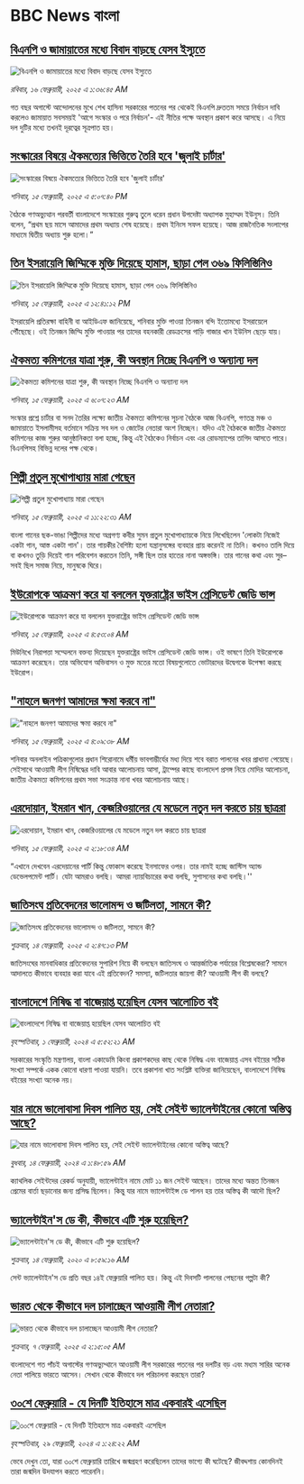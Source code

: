 # BBC News বাংলা## [বিএনপি ও জামায়াতের মধ্যে বিবাদ বাড়ছে যেসব ইস্যুতে](https://www.bbc.com/bengali/articles/cn8x3z33gj3o?at_campaign=githubrss)![বিএনপি ও জামায়াতের মধ্যে বিবাদ বাড়ছে যেসব ইস্যুতে](https://ichef.bbci.co.uk/ace/standard/240/cpsprodpb/2765/live/65bb2a60-eba9-11ef-a819-277e390a7a08.jpg)_রবিবার, ১৬ ফেব্রুয়ারী, ২০২৫ এ ১:৩৬:৪৫ AM_গত বছর অগাস্টে আন্দোলনের মুখে শেখ হাসিনা সরকারের পতনের পর থেকেই বিএনপি দ্রুততম সময়ে নির্বাচন দাবি করলেও জামায়াত সবসময়ই 'আগে সংস্কার ও পরে নির্বাচন'- এই নীতির পক্ষে অবস্থান প্রকাশ করে আসছে। এ নিয়ে দল দুটির মধ্যে তখনই দূরত্বের সূত্রপাত হয়।## [সংস্কারের বিষয়ে ঐকমত্যের ভিত্তিতে তৈরি হবে 'জুলাই চার্টার'](https://www.bbc.com/bengali/articles/c5y71g4yl7no?at_campaign=githubrss)![সংস্কারের বিষয়ে ঐকমত্যের ভিত্তিতে তৈরি হবে 'জুলাই চার্টার'](https://ichef.bbci.co.uk/ace/standard/240/cpsprodpb/02bb/live/82695400-ebba-11ef-a819-277e390a7a08.jpg)_শনিবার, ১৫ ফেব্রুয়ারী, ২০২৫ এ ৫:০৭:৪০ PM_বৈঠকে গণঅভ্যুত্থান পরবর্তী বাংলাদেশে সংস্কারের গুরুত্ব তুলে ধরেন প্রধান উপদেষ্টা অধ্যাপক মুহাম্মদ ইউনূস। তিনি বলেন, “প্রথম ছয় মাসে আমাদের প্রথম অধ্যায় শেষ হয়েছে। প্রথম ইনিংস সফল হয়েছে। আজ রাজনৈতিক সংলাপের মাধ্যমে দ্বিতীয় অধ্যায় শুরু হলো।”## [তিন ইসরায়েলি জিম্মিকে মুক্তি দিয়েছে হামাস, ছাড়া পেল ৩৬৯ ফিলিস্তিনিও](https://www.bbc.com/bengali/articles/cqx95evyqqyo?at_campaign=githubrss)![তিন ইসরায়েলি জিম্মিকে মুক্তি দিয়েছে হামাস, ছাড়া পেল ৩৬৯ ফিলিস্তিনিও](https://ichef.bbci.co.uk/ace/standard/240/cpsprodpb/c564/live/2a97aab0-eb92-11ef-a819-277e390a7a08.jpg)_শনিবার, ১৫ ফেব্রুয়ারী, ২০২৫ এ ১২:৪১:১২ PM_ইসরায়েলি প্রতিরক্ষা বাহিনী বা আইডিএফ জানিয়েছে, শনিবার মুক্তি পাওয়া তিনজন বন্দি ইতোমধ্যে ইসরায়েলে পৌঁছেছে। ওই তিনজন জিম্মি মুক্তি পাওয়ার পর তাদের বহনকারী রেডক্রসের গাড়ি গাজার খান ইউনিস ছেড়ে যায়।## [ঐকমত্য কমিশনের যাত্রা শুরু, কী অবস্থান নিচ্ছে বিএনপি ও অন্যান্য দল](https://www.bbc.com/bengali/articles/c99yeyjzp2po?at_campaign=githubrss)![ঐকমত্য কমিশনের যাত্রা শুরু, কী অবস্থান নিচ্ছে বিএনপি ও অন্যান্য দল](https://ichef.bbci.co.uk/ace/standard/240/cpsprodpb/0a10/live/ef744650-eb5f-11ef-a319-fb4e7360c4ec.png)_শনিবার, ১৫ ফেব্রুয়ারী, ২০২৫ এ ৬:০৭:২৩ AM_সংস্কার প্রশ্নে চার্টার বা সনদ তৈরির লক্ষ্যে জাতীয় ঐকমত্য কমিশনের সূচনা বৈঠকে আজ বিএনপি, গণতন্ত্র মঞ্চ ও জামায়াতে ইসলামীসহ বর্তমানে সক্রিয় সব দল ও জোটের নেতারা অংশ নিচ্ছেন। যদিও এই বৈঠককে জাতীয় ঐকমত্য কমিশনের কাজ শুরুর আনুষ্ঠানিকতা বলা হচ্ছে, কিন্তু এই বৈঠকেও  নির্বাচন এবং এর রোডম্যাপের তাগিদ আসতে পারে। বিএনপিসহ বিভিন্ন দলের পক্ষ থেকে।## [শিল্পী প্রতুল মুখোপাধ্যায় মারা গেছেন](https://www.bbc.com/bengali/articles/cq6ge92vl21o?at_campaign=githubrss)![শিল্পী প্রতুল মুখোপাধ্যায় মারা গেছেন](https://ichef.bbci.co.uk/ace/standard/240/cpsprodpb/9bf2/live/e67dc420-eb8e-11ef-a319-fb4e7360c4ec.png)_শনিবার, ১৫ ফেব্রুয়ারী, ২০২৫ এ ১১:২২:৩১ AM_বাংলা গানের ছক-ভাঙা শিল্পীদের মধ্যে অগ্রগণ্য কবীর সুমন প্রতুল মুখোপাধ্যায়কে নিয়ে লিখেছিলেন 'লোকটা নিজেই একটা গান, আস্ত একটা গান'। তার গায়কীর বৈশিষ্ট্য হলো যন্ত্রানুসঙ্গের ব্যবহার প্রায় করেনই না তিনি। কখনও তালি দিয়ে বা কখনও তুড়ি দিয়েই গান পরিবেশন করতেন তিনি, সঙ্গী ছিল তার হাতের নানা অঙ্গভঙ্গি।
তার গানের কথা এবং সুর– সবই ছিল সমাজ নিয়ে, মানুষকে ঘিরে।## [ইউরোপকে আক্রমণ করে যা বললেন যুক্তরাষ্ট্রের ভাইস প্রেসিডেন্ট জেডি ভান্স](https://www.bbc.com/bengali/articles/ce9nk03gx0ko?at_campaign=githubrss)![ইউরোপকে আক্রমণ করে যা বললেন যুক্তরাষ্ট্রের ভাইস প্রেসিডেন্ট জেডি ভান্স](https://ichef.bbci.co.uk/ace/standard/240/cpsprodpb/35eb/live/bae43770-eb59-11ef-b262-437475a7a690.jpg)_শনিবার, ১৫ ফেব্রুয়ারী, ২০২৫ এ ৪:৫৩:০৪ AM_মিউনিখে নিরাপত্তা সম্মেলনে বক্তব্য দিয়েছেন যুক্তরাষ্ট্রের ভাইস প্রেসিডেন্ট জেডি ভান্স। ওই ভাষণে তিনি ইউরোপকে আক্রমণ করেছেন। তার অভিযোগ অভিবাসন ও মুক্ত মতের মতো  বিষয়গুলোতে ভোটারদের উদ্বেগকে উপেক্ষা করছে ইউরোপ।## ["নাহলে জনগণ আমাদের ক্ষমা করবে না"](https://www.bbc.com/bengali/articles/cly9k7mjw92o?at_campaign=githubrss)!["নাহলে জনগণ আমাদের ক্ষমা করবে না"](https://ichef.bbci.co.uk/ace/standard/240/cpsprodpb/a15a/live/98b9d330-eb54-11ef-a588-fb1eb6bf8e6f.png)_শনিবার, ১৫ ফেব্রুয়ারী, ২০২৫ এ ৪:০৯:৩৮ AM_শনিবার অনলাইন পত্রিকাগুলোর প্রধান শিরোনামে ধর্মীয় ভাবগাম্ভীর্যের মধ্য দিয়ে শবে বরাত পালনের খবর প্রাধান্য পেয়েছে। সেইসাথে আওয়ামী লীগ নিষিদ্ধের দাবি আবার আলোচনায় আসা,  ট্রাম্পের কাছে বাংলাদেশ প্রসঙ্গ নিয়ে মোদির আলোচনা, জাতীয় ঐকমত্য কমিশনের প্রথম সভা সংক্রান্ত নানা খবর আলোচনায় আছে।## [এরদোয়ান, ইমরান খান, কেজরিওয়ালের যে মডেলে নতুন দল করতে চায় ছাত্ররা ](https://www.bbc.com/bengali/articles/c8xqz4l08vlo?at_campaign=githubrss)![এরদোয়ান, ইমরান খান, কেজরিওয়ালের যে মডেলে নতুন দল করতে চায় ছাত্ররা ](https://ichef.bbci.co.uk/ace/standard/240/cpsprodpb/10dc/live/f5609a90-ead4-11ef-bd1b-d536627785f2.jpg)_শনিবার, ১৫ ফেব্রুয়ারী, ২০২৫ এ ২:১৮:৩৪ AM_“এখানে দেখবেন এরদেয়ানের পার্টি কিন্তু ফোকাস করেছে ইনসাফের ওপর। তার নামই হচ্ছে জাস্টিস অ্যান্ড ডেভেলপমেন্ট পার্টি। যেটা আমরাও বলছি। আমরা ন্যায়বিচারের কথা বলছি, সুশাসনের কথা বলছি।''## [জাতিসংঘ প্রতিবেদনের ভালোমন্দ ও জটিলতা, সামনে কী?](https://www.bbc.com/bengali/articles/c87dzqj8z38o?at_campaign=githubrss)![জাতিসংঘ প্রতিবেদনের ভালোমন্দ ও জটিলতা, সামনে কী?](https://ichef.bbci.co.uk/ace/standard/240/cpsprodpb/180f/live/c69edbc0-eab3-11ef-80bb-c173c17a1e53.jpg)_শুক্রবার, ১৪ ফেব্রুয়ারী, ২০২৫ এ ২:৪৭:১৩ PM_জাতিসংঘের মানবাধিকার প্রতিবেদনের সুপারিশ নিয়ে কী বলছেন জাতিসংঘ ও আন্তর্জাতিক পর্যায়ের বিশ্লেষকেরা? সামনে আদালতে কীভাবে ব্যবহার করা যাবে এই প্রতিবেদন? সমস্যা, জটিলতার জায়গা কী? আওয়ামী লীগ কী বলছে?## [বাংলাদেশে নিষিদ্ধ বা বাজেয়াপ্ত হয়েছিল যেসব আলোচিত বই](https://www.bbc.com/bengali/articles/cv2l3d4p3d1o?at_campaign=githubrss)![বাংলাদেশে নিষিদ্ধ বা বাজেয়াপ্ত হয়েছিল যেসব আলোচিত বই](https://ichef.bbci.co.uk/ace/standard/240/cpsprodpb/274e/live/e13c45e0-b92b-11ee-ace0-c35c1b4f6d82.jpg)_বৃহস্পতিবার, ১ ফেব্রুয়ারী, ২০২৪ এ ৫:৫২:২১ AM_সরকারের সংস্কৃতি মন্ত্রণালয়, বাংলা একাডেমি কিংবা প্রকাশকদের কাছ থেকে নিষিদ্ধ এবং বাজেয়াপ্ত এসব বইয়ের সঠিক সংখ্যা সম্পর্কে একক কোনো ধারণা পাওয়া যায়নি। তবে প্রকাশনা খাত সংশ্লিষ্ট ব্যক্তিরা জানিয়েছেন, বাংলাদেশে নিষিদ্ধ বইয়ের সংখ্যা অনেক নয়।## [যার নামে ভালোবাসা দিবস পালিত হয়, সেই সেইন্ট ভ্যালেন্টাইনের কোনো অস্তিত্ব আছে?](https://www.bbc.com/bengali/articles/cek7y4x5zxyo?at_campaign=githubrss)![যার নামে ভালোবাসা দিবস পালিত হয়, সেই সেইন্ট ভ্যালেন্টাইনের কোনো অস্তিত্ব আছে?](https://ichef.bbci.co.uk/ace/standard/240/cpsprodpb/eba5/live/968acc00-ca7f-11ee-ace0-c35c1b4f6d82.jpg)_বুধবার, ১৪ ফেব্রুয়ারী, ২০২৪ এ ১:৪৮:৫৯ AM_ক্যাথলিক সেইন্টদের রেকর্ড অনুযায়ী, ভ্যালেন্টাইন নামে মোট ১১ জন সেইন্ট আছেন। তাদের মধ্যে অন্তত তিনজন প্রেমের বার্তা ছড়ানোর জন্য প্রসিদ্ধ ছিলেন। কিন্তু যার নামে ভ্যালেন্টাইন্স ডে পালন হয় তার অস্তিত্ব কী আদৌ ছিল?## [ভ্যালেন্টাইন'স ডে কী, কীভাবে এটি শুরু হয়েছিল?](https://www.bbc.com/bengali/news-51499093?at_campaign=githubrss)![ভ্যালেন্টাইন'স ডে কী, কীভাবে এটি শুরু হয়েছিল?](https://ichef.bbci.co.uk/ace/standard/240/cpsprodpb/17E99/production/_94254979_istock-504075546.jpg)_শুক্রবার, ১৪ ফেব্রুয়ারী, ২০২০ এ ৮:৫৯:১৬ AM_সেন্ট ভ্যালেন্টাইন'স ডে প্রতি বছর ১৪ই ফেব্রুয়ারি পালিত হয়। কিন্তু এই দিবসটি পালনের পেছনের গল্পটা কী?## [ভারত থেকে কীভাবে দল চালাচ্ছেন আওয়ামী লীগ নেতারা?](https://www.bbc.com/bengali/articles/c5yd5rlqqq0o?at_campaign=githubrss)![ভারত থেকে কীভাবে দল চালাচ্ছেন আওয়ামী লীগ নেতারা?](https://ichef.bbci.co.uk/ace/standard/240/cpsprodpb/8d5e/live/3642ed20-e2d2-11ef-bd1b-d536627785f2.jpg)_শুক্রবার, ৭ ফেব্রুয়ারী, ২০২৫ এ ২:১৫:০৫ AM_বাংলাদেশে গত পাঁচই অগাস্টের গণঅভ্যুথ্থানে আওয়ামী লীগ সরকারের পতনের পর দলটির বড় এবং মধ্যম সারির অনেক নেতা পালিয়ে ভারতে আসেন। সেখান থেকে কীভাবে দল পরিচালনা করছেন তারা?## [৩০শে ফেব্রুয়ারি - যে দিনটি ইতিহাসে মাত্র একবারই এসেছিল](https://www.bbc.com/bengali/articles/cz4d70ql8pgo?at_campaign=githubrss)![৩০শে ফেব্রুয়ারি - যে দিনটি ইতিহাসে মাত্র একবারই এসেছিল](https://ichef.bbci.co.uk/ace/standard/240/cpsprodpb/3925/live/5c43f020-d62e-11ee-8f28-259790e80bba.jpg)_বৃহস্পতিবার, ২৯ ফেব্রুয়ারী, ২০২৪ এ ১:২৪:২২ AM_ভেবে দেখুন তো, যারা ৩০শে ফেব্রুয়ারি তারিখে জন্মগ্রহণ করেছিলেন তাদের ভাগ্যে কী ঘটেছে? জীবদ্দশায় কোনদিনই তারা জন্মদিন উদযাপন করতে পারেননি।
